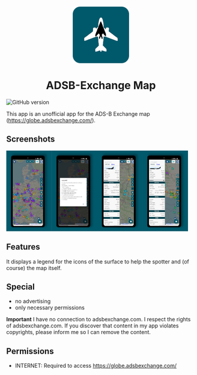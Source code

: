 <p align="center">
<img src="/static/logo/logo.png" height="150" title="Logo">
</p>

<h1 align="center">ADSB-Exchange Map</h1>

![GitHub version](https://d25lcipzij17d.cloudfront.net/badge.svg?id=gh&type=6&v=1.1.0&x2=0)

This app is an unofficial app for the ADS-B Exchange map (https://globe.adsbexchange.com/).

## Screenshots
<div style="display:flex;">
<img alt="App image" src="/static/screenshots/adsb_mockup_01.png" width="24%">
<img alt="App image" src="/static/screenshots/adsb_mockup_02.png" width="24%">
<img alt="App image" src="/static/screenshots/adsb_mockup_03.png" width="24%">
<img alt="App image" src="/static/screenshots/adsb_mockup_04.png" width="24%">
</div>

## Features
It displays a legend for the icons of the surface to help the spotter and (of course) the map itself.

## Special
* no advertising
* only necessary permissions

**Important**
I have no connection to adsbexchange.com. I respect the rights of adsbexchange.com. If you discover that content in my app violates copyrights, please inform me so I can remove the content.

## Permissions

* INTERNET: Required to access https://globe.adsbexchange.com/
